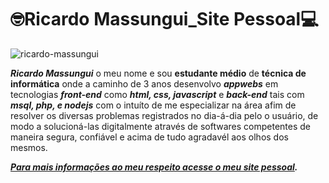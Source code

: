 # 🤓Ricardo Massungui_Site Pessoal💻

![ricardo-massungui](https://user-images.githubusercontent.com/93468978/145734289-0b599cf8-eab2-4c3d-acb6-091dd0e5e704.jpg)


_**Ricardo Massungui**_ o meu nome e sou **estudante médio** de **técnica de informática**
onde a caminho de 3 anos desenvolvo _**appwebs**_ em tecnologias _**front-end**_ como _**html, css, javascript**_ e _**back-end**_ tais com _**msql, php, e nodejs**_ com o intuíto de me especializar na área afim de resolver os diversas problemas registrados no dia-á-dia pelo o usuário, de modo a solucioná-las digitalmente através de softwares competentes de maneira segura, confiável e acima de tudo agradavél aos olhos dos mesmos.

_**[Para mais informações ao meu respeito acesse o meu site pessoal](https://ricardomassungui.github.io/site-pessoal/perfil/pg-main.html).**_
